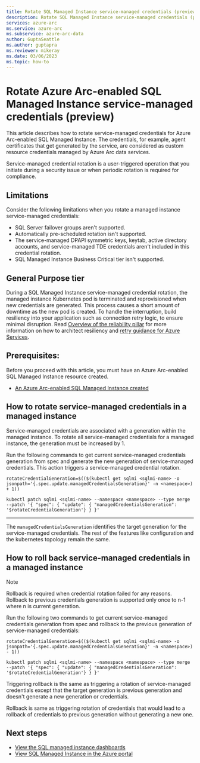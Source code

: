 ```yaml
---
title: Rotate SQL Managed Instance service-managed credentials (preview)
description: Rotate SQL Managed Instance service-managed credentials (preview)
services: azure-arc
ms.service: azure-arc
ms.subservice: azure-arc-data
author: GuptaSeattle
ms.author: guptapra
ms.reviewer: mikeray
ms.date: 03/06/2023
ms.topic: how-to
---
```

# Rotate Azure Arc-enabled SQL Managed Instance service-managed credentials (preview)

This article describes how to rotate service-managed credentials for Azure Arc-enabled SQL Managed Instance. The credentials, for example, agent certificates that get generated by the service, are considered as custom resource credentials managed by Azure Arc data services.

Service-managed credential rotation is a user-triggered operation that you initiate during a security issue or when periodic rotation is required for compliance.

## Limitations

Consider the following limitations when you rotate a managed instance service-managed credentials:

- SQL Server failover groups aren't supported.
- Automatically pre-scheduled rotation isn't supported.
- The service-managed DPAPI symmetric keys, keytab, active directory accounts, and service-managed TDE credentials aren't included in this credential rotation.
- SQL Managed Instance Business Critical tier isn't supported.

## General Purpose tier

During a SQL Managed Instance service-managed credential rotation, the managed instance Kubernetes pod is terminated and reprovisioned when new credentials are generated. This process causes a short amount of downtime as the new pod is created. To handle the interruption, build resiliency into your application such as connection retry logic, to ensure minimal disruption. Read [Overview of the reliability pillar](/azure/architecture/framework/resiliency/overview) for more information on how to architect resiliency and [retry guidance for Azure Services](/azure/architecture/best-practices/retry-service-specific#sql-database-using-adonet).

## Prerequisites: 

Before you proceed with this article, you must have an Azure Arc-enabled SQL Managed Instance resource created.

- [An Azure Arc-enabled SQL Managed Instance created](./create-sql-managed-instance.md)

## How to rotate service-managed credentials in a managed instance

Service-managed credentials are associated with a generation within the managed instance. To rotate all service-managed credentials for a managed instance, the generation must be increased by 1.

Run the following commands to get current service-managed credentials generation from spec and generate the new generation of service-managed credentials. This action triggers a service-managed credential rotation.

```console
rotateCredentialGeneration=$(($(kubectl get sqlmi <sqlmi-name> -o jsonpath='{.spec.update.managedCredentialsGeneration}' -n <namespace>) + 1)) 
```


```console
kubectl patch sqlmi <sqlmi-name> --namespace <namespace> --type merge --patch '{ "spec": { "update": { "managedCredentialsGeneration": '$rotateCredentialGeneration'} } }' 
```
---

The `managedCredentialsGeneration` identifies the target generation for the service-managed credentials. The rest of the features like configuration and the kubernetes topology remain the same.

## How to roll back service-managed credentials in a managed instance

> [!NOTE]
> Rollback is required when credential rotation failed for any reasons. Rollback to previous credentials generation is supported only once to n-1 where n is current generation.

Run the following two commands to get current service-managed credentials generation from spec and rollback to the previous generation of service-managed credentials:

```console
rotateCredentialGeneration=$(($(kubectl get sqlmi <sqlmi-name> -o jsonpath='{.spec.update.managedCredentialsGeneration}' -n <namespace>) - 1)) 
```

```console
kubectl patch sqlmi <sqlmi-name> --namespace <namespace> --type merge --patch '{ "spec": { "update": { "managedCredentialsGeneration": '$rotateCredentialGeneration'} } }' 
```

Triggering rollback is the same as triggering a rotation of service-managed credentials except that the target generation is previous generation and doesn't generate a new generation or credentials.

Rollback is same as triggering rotation of credentials that would lead to a rollback of credentials to previous generation without generating a new one.

## Next steps

- [View the SQL managed instance dashboards](azure-data-studio-dashboards.md#view-the-sql-managed-instance-dashboards)
- [View SQL Managed Instance in the Azure portal](view-arc-data-services-inventory-in-azure-portal.md)